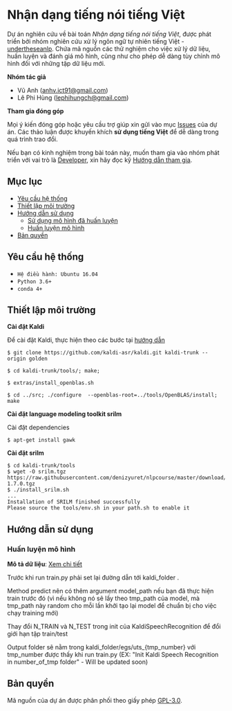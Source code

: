 # Nhận dạng tiếng nói tiếng Việt

Dự án nghiên cứu về bài toán *Nhận dạng tiếng nói tiếng Việt*, được phát triển bởi nhóm nghiên cứu xử lý ngôn ngữ tự nhiên tiếng Việt - [undertheseanlp](https://github.com/undertheseanlp/). Chứa mã nguồn các thử nghiệm cho việc xử lý dữ liệu, huấn luyện và đánh giá mô hình, cũng như cho phép dễ dàng tùy chỉnh mô hình đối với những tập dữ liệu mới.

**Nhóm tác giả**

* Vũ Anh ([anhv.ict91@gmail.com](anhv.ict91@gmail.com))
* Lê Phi Hùng ([lephihungch@gmail.com](lephihungch@gmail.com))

**Tham gia đóng góp**

Mọi ý kiến đóng góp hoặc yêu cầu trợ giúp xin gửi vào mục [Issues](../../issues) của dự án. Các thảo luận được khuyến khích **sử dụng tiếng Việt** để dễ dàng trong quá trình trao đổi. 

Nếu bạn có kinh nghiệm trong bài toán này, muốn tham gia vào nhóm phát triển với vai trò là [Developer](https://github.com/undertheseanlp/underthesea/wiki/H%C6%B0%E1%BB%9Bng-d%E1%BA%ABn-%C4%91%C3%B3ng-g%C3%B3p#developercontributor), xin hãy đọc kỹ [Hướng dẫn tham gia](https://github.com/undertheseanlp/underthesea/wiki/H%C6%B0%E1%BB%9Bng-d%E1%BA%ABn-%C4%91%C3%B3ng-g%C3%B3p#developercontributor).

## Mục lục

* [Yêu cầu hệ thống](#yêu-cầu-hệ-thống)
* [Thiết lập môi trường](#thiết-lập-môi-trường)
* [Hướng dẫn sử dụng](#hướng-dẫn-sử-dụng)
  * [Sử dụng mô hình đã huấn luyện](#sử-dụng-mô-hình-đã-huấn-luyện)
  * [Huấn luyện mô hình](#huấn-luyện-mô-hình)
* [Bản quyền](#bản-quyền)

## Yêu cầu hệ thống 

* `Hệ điều hành: Ubuntu 16.04`
* `Python 3.6+`
* `conda 4+`


## Thiết lập môi trường

**Cài đặt Kaldi**

Để cài đặt Kaldi, thực hiện theo các bước tại [hướng dẫn](http://kaldi-asr.org/doc/tutorial_setup.html)

```
$ git clone https://github.com/kaldi-asr/kaldi.git kaldi-trunk --origin golden

$ cd kaldi-trunk/tools/; make;

$ extras/install_openblas.sh

$ cd ../src; ./configure  --openblas-root=../tools/OpenBLAS/install; make
```

**Cài đặt language modeling toolkit srilm**

Cài đặt dependencies

```
$ apt-get install gawk
```

**Cài đặt srilm**

```
$ cd kaldi-trunk/tools
$ wget -O srilm.tgz https://raw.githubusercontent.com/denizyuret/nlpcourse/master/download/srilm-1.7.0.tgz
$ ./install_srilm.sh
...
Installation of SRILM finished successfully
Please source the tools/env.sh in your path.sh to enable it
```

## Hướng dẫn sử dụng

### Huấn luyện mô hình

**Mô tả dữ liệu**: [Xem chi tiết](data_format.md)


Trước khi run train.py phải set lại đường dẫn tới kaldi_folder .

Method predict nên có thêm argument model_path nếu bạn đã thực hiện train trước đó (vì nếu không nó sẽ lấy theo tmp_path của model, mà tmp_path này random cho mỗi lần khởi tạo lại model để chuẩn bị cho việc chạy training mới)

Thay đổi N_TRAIN và N_TEST trong init của KaldiSpeechRecognition để đổi giới hạn tập train/test

Output folder sẽ nằm trong kaldi_folder/egs/uts_{tmp_number} với tmp_number được thấy khi run train.py (EX: "Init Kaldi Speech Recognition in number_of_tmp folder" - Will be updated soon)

## Bản quyền

Mã nguồn của dự án được phân phối theo giấy phép [GPL-3.0](LICENSE.txt).


